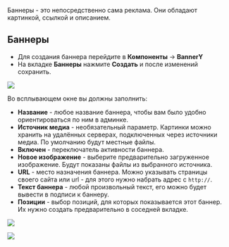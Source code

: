 Баннеры - это непосредственно сама реклама. Они обладают картинкой, ссылкой и описанием.

## Баннеры
* Для создания баннера перейдите в **Компоненты** -> **BannerY**
* На вкладке **Баннеры** нажмите **Создать** и после изменений сохранить.

[![](https://file.modx.pro/files/e/6/1/e610c64fcbe0bcfc66f1e692e9cb551bs.jpg)](https://file.modx.pro/files/e/6/1/e610c64fcbe0bcfc66f1e692e9cb551b.png)

Во всплывающем окне вы должны заполнить:

* **Название** - любое название баннера, чтобы вам было удобно ориентироваться по ним в админке.
* **Источник медиа** - необязательный параметр. Картинки можно хранить на удалённых серверах, подключенных через источники медиа. По умолчанию будут местные файлы.
* **Включен** - переключатель активности баннера.
* **Новое изображение** - выберите предварительно загруженное изображение. Будут показаны файлы из выбранного источника.
* **URL** - место назначения баннера. Можно указывать страницы своего сайта или url - для этого нужно набрать адрес с `http://`.
* **Текст баннера** - любой произвольный текст, его можно будет вывести в подписи к баннеру.
* **Позиции** - выбор позиций, для которых показывается этот баннер. Их нужно создать предварительно в соседней вкладке.

[![](https://file.modx.pro/files/b/4/1/b4158c92313074ea19310728d83191c9s.jpg)](https://file.modx.pro/files/b/4/1/b4158c92313074ea19310728d83191c9.png)

[![](https://file.modx.pro/files/b/4/7/b477805bf083372d0f4647f55330638es.jpg)](https://file.modx.pro/files/b/4/7/b477805bf083372d0f4647f55330638e.png)
